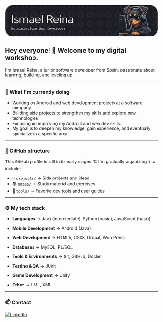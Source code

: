 ![Banner de Ismael Reina](github-header-image.png)

## Hey everyone!  👋 Welcome to my digital workshop.

I'm Ismael Reina, a junior software developer from Spain, passionate about learning, building, and leveling up.

---

### 💼 What I'm currently doing

- Working on Android and web development projects at a software company  
- Building side projects to strengthen my skills and explore new technologies  
- Focusing on improving my Android and web dev skills.
- My goal is to deepen my knowledge, gain experience, and eventually specialize in a specific area

---

### 📂 GitHub structure

This GitHub profile is still in its early stages 🏗️ I'm gradually organizing it to include:

- 💡 [`projects/`](./projects) → Side projects and ideas
- 📚 [`notes/`](./notes) → Study material and exercises
- 🔧 [`tools/`](./tools) → Favorite dev tools and user guides

---

### ⚙️ My tech stack

- **Languages** → Java (intermediate), Python (basic), JavaScript (basic)

- **Mobile Development** → Android (Java)

- **Web Development** → HTML5, CSS3, Drupal, WordPress

- **Databases** → MySQL, PL/SQL

- **Tools & Environments** → Git, GitHub, Docker

- **Testing & QA** → JUnit

- **Game Development** → Unity

- **Other** → UML, XML

---

### 📫 Contact

[![LinkedIn](https://img.shields.io/badge/LinkedIn-blue?style=for-the-badge&logo=linkedin&logoColor=white)](https://www.linkedin.com/in/ismael-reina/)
